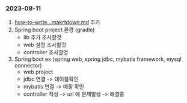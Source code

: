 ### 2023-08-11
1. [how-to-write...makrtdown.md](https://github.com/ej31/bukbu-til/tree/main/choiyunyoung/how-to-write-by-markdown.md) 추가
2. Spring boot project 환경 (gradle)
	- lib 추가 조사할것
	- web 설정 조사할것
	- controller 조사할것
3. Spring boot ex (spring web, spring jdbc, mybatis framework, mysql connector)
	- web project
	- jdbc 연결 -> 테이블확인
	- mybatis 연결 -> 메핑 확인
	- controller 작성 -> url 에 문제발생 -> 해결중
